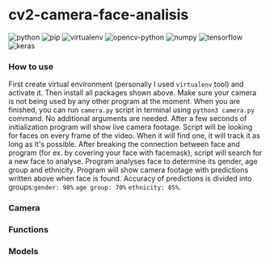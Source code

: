# cv2-camera-face-analisis
![python](https://img.shields.io/badge/python-3.8.10-green?style=flat-square)
![pip](https://img.shields.io/badge/pip-20.0.2-yellowgreen?style=flat-square)
![virtualenv](https://img.shields.io/badge/virtualenv-20.0.17-yellowgreen?style=flat-square)
![opencv-python](https://img.shields.io/badge/opencv--python-4.5.2-blue?style=flat-square)
![numpy](https://img.shields.io/badge/numpy-1.19.5-blue?style=flat-square)
![tensorflow](https://img.shields.io/badge/tensorflow-2.5.0-orange?style=flat-square)
![keras](https://img.shields.io/badge/keras-2.5.0-orange?style=flat-square)
### How to use
First create virtual environment (personally I used `virtualenv` tool) and activate it. Then install all packages shown above. Make sure your camera 
is not being used by any other program at the moment. When you are finished, you can run `camera.py` script in terminal using `python3 camera.py` command.
No additional arguments are needed. After a few seconds of initialization program will show live camera footage. Script will be looking for faces on every frame
of the video. When it will find one, it will track it as long as it's possible. After breaking the connection between face and program (for ex. by covering 
your face with facemask), script will search for a new face to analyse. Program analyses face to determine its gender, age group and ethnicity. Program will show
camera footage with predictions written above when face is found. Accuracy of predictions is divided into groups:`gender: 98%` `age group: 70%` `ethnicity: 85%`.
### Camera
### Functions
### Models

